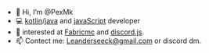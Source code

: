 - 👋 Hi, I’m @PexMk
- 💻 [kotlin](https://kotlinlang.org/)/[java](https://www.java.com/de/download/manual.jsp) and [javaScript](https://developer.mozilla.org/de/docs/Web/JavaScript) developer
- 👀 interested at [Fabricmc](https://fabricmc.net/) and [discord.js](https://discord.js.org/#/).
- 📫 Contect me: Leanderseeck@gmail.com or discord dm.

<!---
PexMk/PexMk is a ✨ special ✨ repository because its `README.md` (this file) appears on your GitHub profile.
You can click the Preview link to take a look at your changes.
--->
